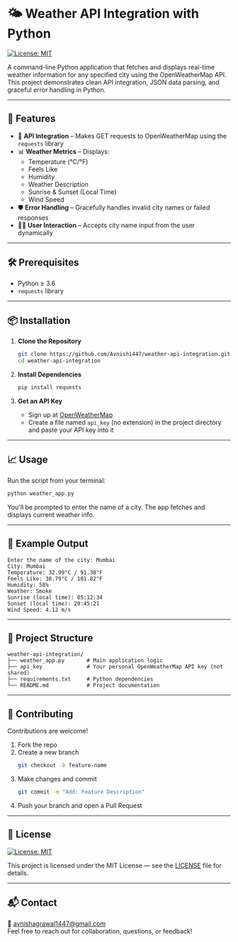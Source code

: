 # 🌤️ Weather API Integration with Python  
[![License: MIT](https://img.shields.io/badge/License-MIT-yellow.svg)](LICENSE)

A command-line Python application that fetches and displays real-time weather information for any specified city using the OpenWeatherMap API.  
This project demonstrates clean API integration, JSON data parsing, and graceful error handling in Python.

---

## 🚀 Features

- 🔗 **API Integration** – Makes GET requests to OpenWeatherMap using the `requests` library  
- 📊 **Weather Metrics** – Displays:
  - Temperature (°C/°F)
  - Feels Like
  - Humidity
  - Weather Description
  - Sunrise & Sunset (Local Time)
  - Wind Speed  
- 🛡️ **Error Handling** – Gracefully handles invalid city names or failed responses  
- 🧑‍💻 **User Interaction** – Accepts city name input from the user dynamically

---

## 🛠️ Prerequisites

- Python ≥ 3.6  
- `requests` library  

---

## 📦 Installation

1. **Clone the Repository**
   ```bash
   git clone https://github.com/Avnish1447/weather-api-integration.git
   cd weather-api-integration
   ```

2. **Install Dependencies**
   ```bash
   pip install requests
   ```

3. **Get an API Key**
   - Sign up at [OpenWeatherMap](https://openweathermap.org/api)
   - Create a file named `api_key` (no extension) in the project directory and paste your API key into it

---

## 📈 Usage

Run the script from your terminal:

```bash
python weather_app.py
```

You'll be prompted to enter the name of a city. The app fetches and displays current weather info.

---

## 🧪 Example Output

```plaintext
Enter the name of the city: Mumbai
City: Mumbai
Temperature: 32.99°C / 91.38°F
Feels Like: 38.79°C / 101.82°F
Humidity: 58%
Weather: Smoke
Sunrise (local time): 05:12:34
Sunset (local time): 20:45:21
Wind Speed: 4.12 m/s
```

---

## 📁 Project Structure

```plaintext
weather-api-integration/
├── weather_app.py       # Main application logic
├── api_key              # Your personal OpenWeatherMap API key (not shared)
├── requirements.txt     # Python dependencies
└── README.md            # Project documentation
```

---

## 🤝 Contributing

Contributions are welcome!

1. Fork the repo  
2. Create a new branch  
   ```bash
   git checkout -b feature-name
   ```
3. Make changes and commit  
   ```bash
   git commit -m "Add: Feature Description"
   ```
4. Push your branch and open a Pull Request

---

## 🪪 License  
[![License: MIT](https://img.shields.io/badge/License-MIT-yellow.svg)](LICENSE)

This project is licensed under the MIT License — see the [LICENSE](LICENSE) file for details.

---

## 📬 Contact

📧 [avnishagrawal1447@gmail.com](mailto:avnishagrawal1447@gmail.com)  
Feel free to reach out for collaboration, questions, or feedback!
